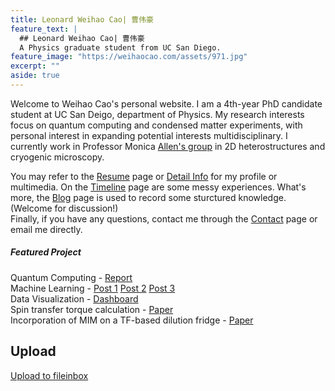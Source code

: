 ```yaml
---
title: Leonard Weihao Cao| 曹伟豪
feature_text: |
  ## Leonard Weihao Cao| 曹伟豪  
  A Physics graduate student from UC San Diego.
feature_image: "https://weihaocao.com/assets/971.jpg"
excerpt: ""
aside: true
---
```


Welcome to Weihao Cao's personal website. I am a 4th-year PhD candidate student at UC San Deigo, department of Physics. My research interests focus on quantum computing and condensed matter experiments, with personal interest in expanding potential interests multidisciplinary. I currently work in Professor Monica [Allen's group](https://allen.physics.ucsd.edu/) in 2D heterostructures and cryogenic microscopy.  

You may refer to the [Resume](resume/) page or [Detail Info](https://cwhypt.wixsite.com/main) for my profile or multimedia. On the [Timeline](timeline/) page are some  messy experiences. What's more, the [Blog](blog/) page is used to record some sturctured knowledge.(Welcome for discussion!)   
Finally, if you have any questions, contact me through the [Contact](contact/) page or email me directly.

##### Featured Project

Quantum Computing - [Report](https://weihaocao.com/physics/2017/11/25/quantum-computing/)  
Machine Learning - [Post 1](https://weihaocao.com/computer/2017/08/30/conv-net-one/) [Post 2](https://weihaocao.com/computer/2017/08/31/conv-net-two/) [Post 3](https://weihaocao.com/computer/2017/10/01/conv-net-three/)    
Data Visualization - [Dashboard](https://app.powerbi.com/view?r=eyJrIjoiNmZhOGJhOTktNDg4Yi00NGMzLTljZDAtNmZkNDM4ZjhjZTE2IiwidCI6IjlhZGE5OWQyLTg3MDQtNDc0ZC05OTAxLTA5OWE5ZTAxMGUzNyJ9&pageName=ReportSection)     
Spin transfer torque calculation - [Paper](https://arxiv.org/abs/2009.06849)   
Incorporation of MIM on a TF-based dilution fridge - [Paper](https://arxiv.org/abs/2305.03757)      

## Upload
[Upload to fileinbox](https://fileinbox.com/weihaocao) 
